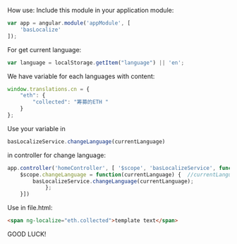 How use:
Include this module in your application module:
```js
var app = angular.module('appModule', [
    'basLocalize'
]);
```
For get current language:
```js
var language = localStorage.getItem("language") || 'en';
```

We have variable for each languages with content:
```js
window.translations.cn = {
    "eth": {
        "collected": "筹募的ETH "
    }
};
```

Use your variable in
```js
basLocalizeService.changeLanguage(currentLanguage)
```
in controller for change language:
```js
app.controller('homeController', [ '$scope', 'basLocalizeService', function ($scope, basLocalizeService) {
    $scope.changeLanguage = function(currentLanguage) {  //currentLanguage = cn
        basLocalizeService.changeLanguage(currentLanguage);
            };
    }])
```


Use in file.html:
```html
<span ng-localize="eth.collected">template text</span>
```

GOOD LUCK!
